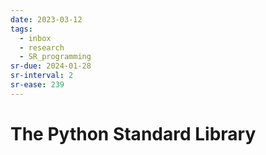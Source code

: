 ```yaml
---
date: 2023-03-12
tags:
  - inbox
  - research
  - SR_programming
sr-due: 2024-01-28
sr-interval: 2
sr-ease: 239
---
```


# The Python Standard Library
